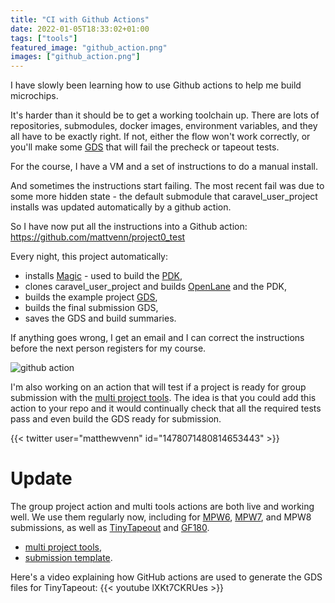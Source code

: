 ```yaml
---
title: "CI with Github Actions"
date: 2022-01-05T18:33:02+01:00
tags: ["tools"]
featured_image: "github_action.png"
images: ["github_action.png"]
---
```


I have slowly been learning how to use Github actions to help me build microchips.

It's harder than it should be to get a working toolchain up. There are lots of repositories,
submodules, docker images, environment variables, and they all have to be exactly right. 
If not, either the flow won't work correctly, or you'll make some [GDS](/terminology/gds) that will fail
the precheck or tapeout tests.

For the course, I have a VM and a set of instructions to do a manual install.

And sometimes the instructions start failing. The most recent fail was due to some more hidden state - the default submodule that caravel_user_project installs was updated automatically by a github action.

So I have now put all the instructions into a Github action: https://github.com/mattvenn/project0_test

Every night, this project automatically:

* installs [Magic](/terminology/magic) - used to build the [PDK](/terminology/pdk),
* clones caravel_user_project and builds [OpenLane](/terminology/openlane) and the PDK,
* builds the example project [GDS](/terminology/gds),
* builds the final submission GDS,
* saves the GDS and build summaries.

If anything goes wrong, I get an email and I can correct the instructions before the next person registers for my course.

![github action](/github_action.png)

I'm also working on an action that will test if a project is ready for group submission with the [multi project tools](https://github.com/mattvenn/multi_project_tools). 
The idea is that you could add this action to your repo and it would continually check that all the required tests pass and even build the GDS ready for submission.

{{< twitter user="matthewvenn" id="1478071480814653443" >}}

# Update

The group project action and multi tools actions are both live and working well. We use them regularly now, including for [MPW6](/post/mpw6_submitted), [MPW7](/post/mpw7_submitted), and MPW8 submissions, as well as [TinyTapeout](http://tinytapeout.com/) and [GF180](/post/tinyuserproject/). 

* [multi project tools](https://github.com/mattvenn/zero_to_asic_mpw8/actions/workflows/multi_tool.yaml),
* [submission template](https://github.com/mattvenn/wrapped_project_template/actions/workflows/multi_tool.yaml).

Here's a video explaining how GitHub actions are used to generate the GDS files for TinyTapeout:
{{< youtube lXKt7CKRUes >}}

